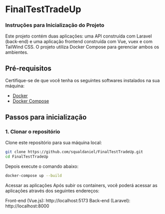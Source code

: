 # FinalTestTradeUp
### Instruções para Inicialização do Projeto

Este projeto contém duas aplicações: uma API construída com Laravel (back-end) e uma aplicação frontend construída com Vue, vuex e  com TailWind CSS. O projeto utiliza Docker Compose para gerenciar ambos os ambientes.

## Pré-requisitos

Certifique-se de que você tenha os seguintes softwares instalados na sua máquina:

- [Docker](https://docs.docker.com/get-docker/)
- [Docker Compose](https://docs.docker.com/compose/install/)

## Passos para inicialização

### 1. Clonar o repositório

Clone este repositório para sua máquina local:

```bash
git clone https://github.com/squaldaniel/FinalTestTradeUp.git
cd FinalTestTradeUp
```
Depois execute o comando abaixo:

```bash
docker-compose up --build

```

Acessar as aplicações
Após subir os containers, você poderá acessar as aplicações através dos seguintes endereços:

Front-end (Vue.js): http://localhost:5173
Back-end (Laravel): http://localhost:8000